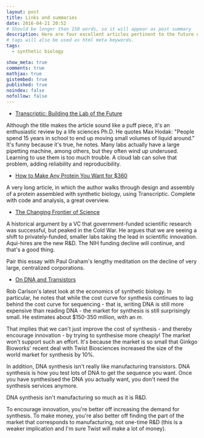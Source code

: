 ```yaml
---
layout: post
title: Links and summaries
date: 2016-04-21 20:52
# Should be longer than 150 words, so it will appear as post summary
description: Here are four excellent articles pertinent to the future of synthetic biology: Transcriptic, protein design and manufacturing, the future of science, and an update to the Carlson Curve.
# tags will also be used as html meta keywords.
tags:
  - synthetic biology

show_meta: true
comments: true
mathjax: true
gistembed: true
published: true
noindex: false
nofollow: false
---
```



-   [Transcriptic: Building the Lab of the Future](http://synbiobeta.com/transcriptic-building-the-lab-of-the-future/)

Although the title makes the article sound like a puff piece, it's an enthusiastic review by a life sciences Ph.D.
He quotes Max Hodak: "People spend 15 years in school to end up moving small volumes of liquid around."
It's funny because it's true, he notes. Many labs actually have a large pipetting machine, among others, but they
often wind up underused. Learning to use them is too much trouble.
A cloud lab can solve that problem, adding reliability and reproducibility.

-   [How to Make Any Protein You Want for $360](http://blog.booleanbiotech.com/genetic_engineering_pipeline_python.html)

A very long article, in which the author walks through design and assembly of a protein assembled with synthetic biology,
using Transcriptic. Complete with code and analysis, a great overview.

-   [The Changing Frontier of Science](https://medium.com/@lux_capital/the-changing-frontier-of-science-6ad4ce229935#.h4n4fusvr)

A historical argument by a VC that government-funded scientific research was successful, but peaked in the Cold War.
He argues that we are seeing a shift to privately-funded, smaller labs taking the lead in scientific innovation.
Aqui-hires are the new R&D. The NIH funding decline will continue, and that's a good thing.

Pair this essay with Paul Graham's lengthy meditation on the decline of very large, centralized corporations.

-   [On DNA and Transistors](http://www.synthesis.cc/2016/03/on-dna-and-transistors.html)

Rob Carlson's latest look at the economics of synthetic biology. In particular, he notes that while the cost curve
for synthesis continues to lag behind the cost curve for sequencing - that is, writing DNA is still more expensive than
reading DNA - the market for synthesis is still surprisingly small. He estimates about $150-350 million, with an *m*.

That implies that we can't just improve the cost of synthesis - and thereby encourage innovation - by trying to synthesise more cheaply!
The market won't support such an effort. It's because the market is so small that Ginkgo Bioworks' recent deal with Twist Biosciences
increased the size of the world market for synthesis by 10%.

In addition, DNA synthesis isn't really like manufacturing transistors. DNA synthesis is how you test lots of DNA to get the
sequence you want. Once you have synthesised the DNA you actually want, you don't need the synthesis services anymore.

DNA synthesis isn't manufacturing so much as it is R&D.

To encourage innovation, you're better off increasing the demand for synthesis. To make money, you're also better off finding
the part of the market that corresponds to manufacturing, not one-time R&D (this is a weaker implication and I'm sure
Twist will make a lot of money).

